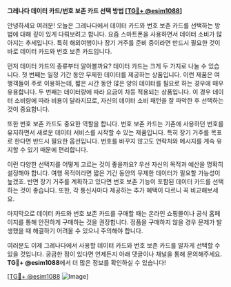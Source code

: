 **그레나다 데이터 카드/번호 보존 카드 선택 방법 [[TG💪+ @esim1088](https://t.me/s/esim1088)]**

안녕하세요 여러분! 오늘은 그레나다에서 데이터 카드와 번호 보존 카드를 선택하는 방법에 대해 깊이 있게 다뤄보려고 합니다. 요즘 스마트폰을 사용하면서 데이터 소비가 많아지는 추세입니다. 특히 해외여행이나 장기 거주를 준비 중이라면 반드시 필요한 것이 바로 데이터 카드와 번호 보존 카드입니다.

먼저 데이터 카드의 종류부터 알아볼까요? 데이터 카드는 크게 두 가지로 나눌 수 있습니다. 첫 번째는 일정 기간 동안 무제한 데이터를 제공하는 상품입니다. 이런 제품은 여행객들이 주로 이용하는데, 짧은 시간 동안 많은 양의 데이터를 필요로 하는 경우에 매우 유용합니다. 두 번째는 데이터량에 따라 요금이 차등 적용되는 상품입니다. 이 경우 데이터 소비량에 따라 비용이 달라지므로, 자신의 데이터 소비 패턴을 잘 파악한 후 선택하는 것이 중요합니다.

또한 번호 보존 카드도 중요한 역할을 합니다. 번호 보존 카드는 기존에 사용하던 번호를 유지하면서 새로운 데이터 서비스를 시작할 수 있는 제품입니다. 특히 장기 거주를 목표로 한다면 반드시 필요한 옵션입니다. 번호를 바꾸지 않고도 연락처와 메시지를 계속 유지할 수 있기 때문에 편리합니다.

이런 다양한 선택지를 어떻게 고르는 것이 좋을까요? 우선 자신의 목적과 예산을 명확히 설정해야 합니다. 여행 목적이라면 짧은 기간 동안의 무제한 데이터가 필요할 가능성이 높겠죠. 반면 장기 거주를 계획하고 있다면 번호 보존 기능이 포함된 데이터 카드를 선택하는 것이 좋습니다. 또한, 각 통신사마다 제공하는 추가 혜택이 다르니 꼭 비교해보세요.

마지막으로 데이터 카드와 번호 보존 카드를 구매할 때는 온라인 쇼핑몰이나 공식 홈페이지를 통해 안전하게 구매하는 것을 권장합니다. 정품을 구매하지 않을 경우 문제가 발생했을 때 해결하기 어려울 수 있으니 주의해야 합니다.

여러분도 이제 그레나다에서 사용할 데이터 카드와 번호 보존 카드를 알차게 선택할 수 있을 것입니다. 궁금한 점이 있다면 언제든지 아래 댓글이나 채널을 통해 문의해주세요. **TG💪+ @esim1088**에서 더 많은 정보를 확인하실 수 있습니다!

[[TG💪+ @esim1088](https://t.me/s/esim1088) ![Image](https://i.postimg.cc/Y0z9fWf4/image.png)]